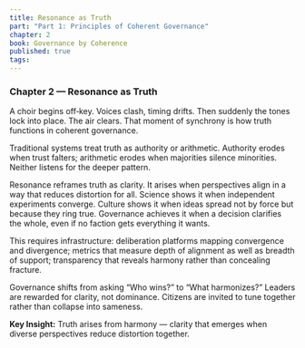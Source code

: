 ```yaml
---
title: Resonance as Truth
part: "Part 1: Principles of Coherent Governance"
chapter: 2
book: Governance by Coherence
published: true
tags:
---
```

### Chapter 2 — Resonance as Truth

A choir begins off‑key. Voices clash, timing drifts. Then suddenly the tones lock into place. The air clears. That moment of synchrony is how truth functions in coherent governance.

Traditional systems treat truth as authority or arithmetic. Authority erodes when trust falters; arithmetic erodes when majorities silence minorities. Neither listens for the deeper pattern.

Resonance reframes truth as clarity. It arises when perspectives align in a way that reduces distortion for all. Science shows it when independent experiments converge. Culture shows it when ideas spread not by force but because they ring true. Governance achieves it when a decision clarifies the whole, even if no faction gets everything it wants.

This requires infrastructure: deliberation platforms mapping convergence and divergence; metrics that measure depth of alignment as well as breadth of support; transparency that reveals harmony rather than concealing fracture.

Governance shifts from asking “Who wins?” to “What harmonizes?” Leaders are rewarded for clarity, not dominance. Citizens are invited to tune together rather than collapse into sameness.

**Key Insight:** Truth arises from harmony — clarity that emerges when diverse perspectives reduce distortion together.